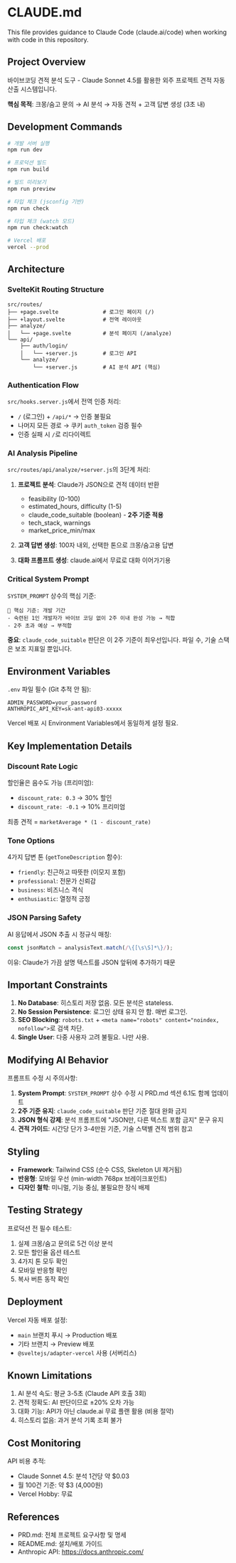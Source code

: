 # CLAUDE.md

This file provides guidance to Claude Code (claude.ai/code) when working with code in this repository.

## Project Overview

바이브코딩 견적 분석 도구 - Claude Sonnet 4.5를 활용한 외주 프로젝트 견적 자동 산출 시스템입니다.

**핵심 목적**: 크몽/숨고 문의 → AI 분석 → 자동 견적 + 고객 답변 생성 (3초 내)

## Development Commands

```bash
# 개발 서버 실행
npm run dev

# 프로덕션 빌드
npm run build

# 빌드 미리보기
npm run preview

# 타입 체크 (jsconfig 기반)
npm run check

# 타입 체크 (watch 모드)
npm run check:watch

# Vercel 배포
vercel --prod
```

## Architecture

### SvelteKit Routing Structure

```
src/routes/
├── +page.svelte              # 로그인 페이지 (/)
├── +layout.svelte            # 전역 레이아웃
├── analyze/
│   └── +page.svelte          # 분석 페이지 (/analyze)
└── api/
    ├── auth/login/
    │   └── +server.js        # 로그인 API
    └── analyze/
        └── +server.js        # AI 분석 API (핵심)
```

### Authentication Flow

`src/hooks.server.js`에서 전역 인증 처리:
- `/` (로그인) + `/api/*` → 인증 불필요
- 나머지 모든 경로 → 쿠키 `auth_token` 검증 필수
- 인증 실패 시 `/`로 리다이렉트

### AI Analysis Pipeline

`src/routes/api/analyze/+server.js`의 3단계 처리:

1. **프로젝트 분석**: Claude가 JSON으로 견적 데이터 반환
   - feasibility (0-100)
   - estimated_hours, difficulty (1-5)
   - claude_code_suitable (boolean) - **2주 기준 적용**
   - tech_stack, warnings
   - market_price_min/max

2. **고객 답변 생성**: 100자 내외, 선택한 톤으로 크몽/숨고용 답변

3. **대화 프롬프트 생성**: claude.ai에서 무료로 대화 이어가기용

### Critical System Prompt

`SYSTEM_PROMPT` 상수의 핵심 기준:
```
🔴 핵심 기준: 개발 기간
- 숙련된 1인 개발자가 바이브 코딩 없이 2주 이내 완성 가능 → 적합
- 2주 초과 예상 → 부적합
```

**중요**: `claude_code_suitable` 판단은 이 2주 기준이 최우선입니다. 파일 수, 기술 스택은 보조 지표일 뿐입니다.

## Environment Variables

`.env` 파일 필수 (Git 추적 안 됨):
```env
ADMIN_PASSWORD=your_password
ANTHROPIC_API_KEY=sk-ant-api03-xxxxx
```

Vercel 배포 시 Environment Variables에서 동일하게 설정 필요.

## Key Implementation Details

### Discount Rate Logic
할인율은 음수도 가능 (프리미엄):
- `discount_rate: 0.3` → 30% 할인
- `discount_rate: -0.1` → 10% 프리미엄

최종 견적 = `marketAverage * (1 - discount_rate)`

### Tone Options
4가지 답변 톤 (`getToneDescription` 함수):
- `friendly`: 친근하고 따뜻한 (이모지 포함)
- `professional`: 전문가 신뢰감
- `business`: 비즈니스 격식
- `enthusiastic`: 열정적 긍정

### JSON Parsing Safety
AI 응답에서 JSON 추출 시 정규식 매칭:
```javascript
const jsonMatch = analysisText.match(/\{[\s\S]*\}/);
```
이유: Claude가 가끔 설명 텍스트를 JSON 앞뒤에 추가하기 때문

## Important Constraints

1. **No Database**: 히스토리 저장 없음. 모든 분석은 stateless.
2. **No Session Persistence**: 로그인 상태 유지 안 함. 매번 로그인.
3. **SEO Blocking**: `robots.txt` + `<meta name="robots" content="noindex, nofollow">`로 검색 차단.
4. **Single User**: 다중 사용자 고려 불필요. 나만 사용.

## Modifying AI Behavior

프롬프트 수정 시 주의사항:

1. **System Prompt**: `SYSTEM_PROMPT` 상수 수정 시 PRD.md 섹션 6.1도 함께 업데이트
2. **2주 기준 유지**: `claude_code_suitable` 판단 기준 절대 완화 금지
3. **JSON 형식 강제**: 분석 프롬프트에 "JSON만, 다른 텍스트 포함 금지" 문구 유지
4. **견적 가이드**: 시간당 단가 3-4만원 기준, 기술 스택별 견적 범위 참고

## Styling

- **Framework**: Tailwind CSS (순수 CSS, Skeleton UI 제거됨)
- **반응형**: 모바일 우선 (min-width 768px 브레이크포인트)
- **디자인 철학**: 미니멀, 기능 중심, 불필요한 장식 배제

## Testing Strategy

프로덕션 전 필수 테스트:
1. 실제 크몽/숨고 문의로 5건 이상 분석
2. 모든 할인율 옵션 테스트
3. 4가지 톤 모두 확인
4. 모바일 반응형 확인
5. 복사 버튼 동작 확인

## Deployment

Vercel 자동 배포 설정:
- `main` 브랜치 푸시 → Production 배포
- 기타 브랜치 → Preview 배포
- `@sveltejs/adapter-vercel` 사용 (서버리스)

## Known Limitations

1. AI 분석 속도: 평균 3-5초 (Claude API 호출 3회)
2. 견적 정확도: AI 판단이므로 ±20% 오차 가능
3. 대화 기능: API가 아닌 claude.ai 무료 플랜 활용 (비용 절약)
4. 히스토리 없음: 과거 분석 기록 조회 불가

## Cost Monitoring

API 비용 추적:
- Claude Sonnet 4.5: 분석 1건당 약 $0.03
- 월 100건 기준: 약 $3 (4,000원)
- Vercel Hobby: 무료

## References

- PRD.md: 전체 프로젝트 요구사항 및 명세
- README.md: 설치/배포 가이드
- Anthropic API: https://docs.anthropic.com/
